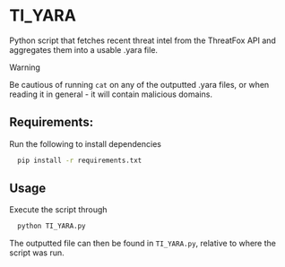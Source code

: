 # TI_YARA
Python script that fetches recent threat intel from the ThreatFox API and aggregates them into a usable .yara file.

>[!WARNING]
>Be cautious of running ``cat`` on any of the outputted .yara files, or when reading it in general - it will contain malicious domains.

## Requirements:
Run the following to install dependencies
```bash
  pip install -r requirements.txt
```

## Usage
Execute the script through
```bash
  python TI_YARA.py
```

The outputted file can then be found in ``TI_YARA.py``, relative to where the script was run.
